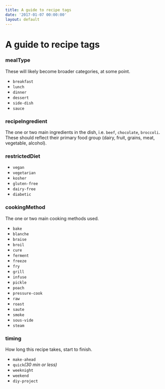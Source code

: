 ```yaml
---
title: A guide to recipe tags
date: '2017-01-07 00:00:00'
layout: default
---
```

# A guide to recipe tags

### mealType

These will likely become broader categories, at some point.

*   `breakfast`
*   `lunch`
*   `dinner`
*   `dessert`
*   `side-dish`
*   `sauce`

### recipeIngredient

The one or two main ingredients in the dish, i.e. `beef`, `chocolate`, `broccoli`. These should reflect their primary food group (dairy, fruit, grains, meat, vegetable, alcohol).

### restrictedDiet

*   `vegan`
*   `vegetarian`
*   `kosher`
*   `gluten-free`
*   `dairy-free`
*   `diabetic`

### cookingMethod

The one or two main cooking methods used.

*   `bake`
*   `blanche`
*   `braise`
*   `broil`
*   `cure`
*   `ferment`
*   `freeze`
*   `fry`
*   `grill`
*   `infuse`
*   `pickle`
*   `poach`
*   `pressure-cook`
*   `raw`
*   `roast`
*   `saute`
*   `smoke`
*   `sous-vide`
*   `steam`

### timing

How long this recipe takes, start to finish.

*   `make-ahead`
*   `quick`_(30 min or less)_
*   `weeknight`
*   `weekend`
*   `diy-project`